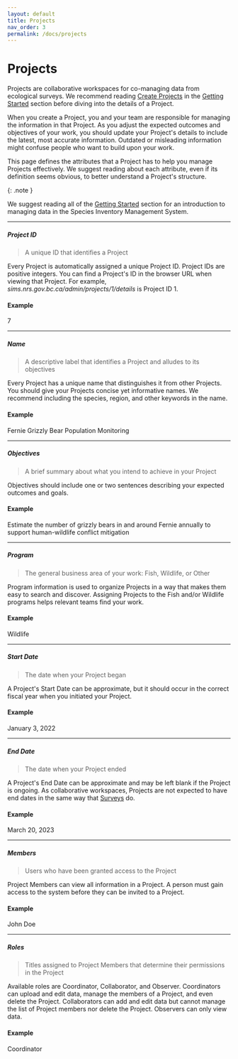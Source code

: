 ```yaml
---
layout: default
title: Projects
nav_order: 3
permalink: /docs/projects
---
```


# Projects

Projects are collaborative workspaces for co-managing data from ecological surveys. We recommend reading [Create Projects](/docs/getting-started/create-projects) in the [Getting Started](/docs/getting-started) section before diving into the details of a Project.

When you create a Project, you and your team are responsible for managing the information in that Project. As you adjust the expected outcomes and objectives of your work, you should update your Project's details to include the latest, most accurate information. Outdated or misleading information might confuse people who want to build upon your work.

This page defines the attributes that a Project has to help you manage Projects effectively. We suggest reading about each attribute, even if its definition seems obvious, to better understand a Project's structure.

{: .note }

We suggest reading all of the [Getting Started]() section for an introduction to managing data in the Species Inventory Management System.

---

##### Project ID

> A unique ID that identifies a Project

Every Project is automatically assigned a unique Project ID. Project IDs are positive integers. You can find a Project's ID in the browser URL when viewing that Project. For example, _sims.nrs.gov.bc.ca/admin/projects/1/details_ is Project ID 1.

#### Example

7

---

##### Name

> A descriptive label that identifies a Project and alludes to its objectives

Every Project has a unique name that distinguishes it from other Projects. You should give your Projects concise yet informative names. We recommend including the species, region, and other keywords in the name.

#### Example

Fernie Grizzly Bear Population Monitoring

---

##### Objectives

> A brief summary about what you intend to achieve in your Project

Objectives should include one or two sentences describing your expected outcomes and goals.

#### Example

Estimate the number of grizzly bears in and around Fernie annually to support human-wildlife conflict mitigation

---

##### Program

> The general business area of your work: Fish, Wildlife, or Other

Program information is used to organize Projects in a way that makes them easy to search and discover. Assigning Projects to the Fish and/or Wildlife programs helps relevant teams find your work.

#### Example

Wildlife

---

##### Start Date

> The date when your Project began

A Project's Start Date can be approximate, but it should occur in the correct fiscal year when you initiated your Project.

#### Example

January 3, 2022

---

##### End Date

> The date when your Project ended

A Project's End Date can be approximate and may be left blank if the Project is ongoing. As collaborative workspaces, Projects are not expected to have end dates in the same way that [Surveys]() do.

#### Example

March 20, 2023

---

##### Members

> Users who have been granted access to the Project

Project Members can view all information in a Project. A person must gain access to the system before they can be invited to a Project.

#### Example

John Doe

---

##### Roles

> Titles assigned to Project Members that determine their permissions in the Project

Available roles are Coordinator, Collaborator, and Observer. Coordinators can upload and edit data, manage the members of a Project, and even delete the Project. Collaborators can add and edit data but cannot manage the list of Project members nor delete the Project. Observers can only view data.

#### Example

Coordinator
